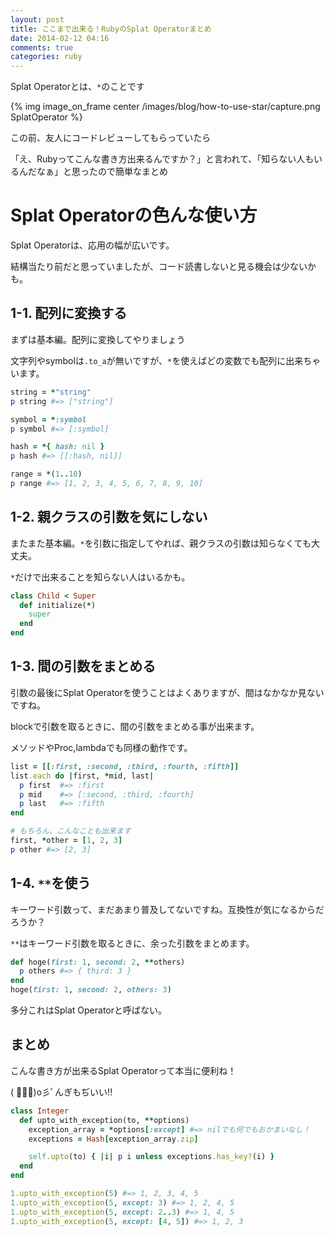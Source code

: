 ```yaml
---
layout: post
title: ここまで出来る！RubyのSplat Operatorまとめ
date: 2014-02-12 04:16
comments: true
categories: ruby
---
```


Splat Operatorとは、`*`のことです

{% img image_on_frame center /images/blog/how-to-use-star/capture.png SplatOperator %}

この前、友人にコードレビューしてもらっていたら

「え、Rubyってこんな書き方出来るんですか？」と言われて、「知らない人もいるんだなぁ」と思ったので簡単なまとめ

<!-- more -->

# Splat Operatorの色んな使い方

Splat Operatorは、応用の幅が広いです。

結構当たり前だと思っていましたが、コード読書しないと見る機会は少ないかも。

## 1-1. 配列に変換する

まずは基本編。配列に変換してやりましょう

文字列やsymbolは`.to_a`が無いですが、`*`を使えばどの変数でも配列に出来ちゃいます。

```ruby
string = *"string"
p string #=> ["string"]

symbol = *:symbol
p symbol #=> [:symbol]

hash = *{ hash: nil }
p hash #=> [[:hash, nil]]

range = *(1..10)
p range #=> [1, 2, 3, 4, 5, 6, 7, 8, 9, 10]
```

## 1-2. 親クラスの引数を気にしない

またまた基本編。`*`を引数に指定してやれば、親クラスの引数は知らなくても大丈夫。

`*`だけで出来ることを知らない人はいるかも。

```ruby
class Child < Super
  def initialize(*)
    super
  end
end
```

## 1-3. 間の引数をまとめる

引数の最後にSplat Operatorを使うことはよくありますが、間はなかなか見ないですね。

blockで引数を取るときに、間の引数をまとめる事が出来ます。

メソッドやProc,lambdaでも同様の動作です。

```ruby
list = [[:first, :second, :third, :fourth, :fifth]]
list.each do |first, *mid, last|
  p first  #=> :first
  p mid    #=> [:second, :third, :fourth]
  p last   #=> :fifth
end

# もちろん、こんなことも出来ます
first, *other = [1, 2, 3]
p other #=> [2, 3]
```

## 1-4. `**`を使う

キーワード引数って、まだあまり普及してないですね。互換性が気になるからだろうか？

`**`はキーワード引数を取るときに、余った引数をまとめます。

```ruby
def hoge(first: 1, second: 2, **others)
  p others #=> { third: 3 }
end
hoge(first: 1, second: 2, others: 3)
```

多分これはSplat Operatorと呼ばない。

## まとめ

こんな書き方が出来るSplat Operatorって本当に便利ね！

( ﾟ∀ﾟ)o彡ﾟんぎもぢいい!!

```ruby
class Integer
  def upto_with_exception(to, **options)
    exception_array = *options[:except] #=> nilでも何でもおかまいなし！
    exceptions = Hash[exception_array.zip]

    self.upto(to) { |i| p i unless exceptions.has_key?(i) }
  end
end

1.upto_with_exception(5) #=> 1, 2, 3, 4, 5
1.upto_with_exception(5, except: 3) #=> 1, 2, 4, 5
1.upto_with_exception(5, except: 2..3) #=> 1, 4, 5
1.upto_with_exception(5, except: [4, 5]) #=> 1, 2, 3
```
